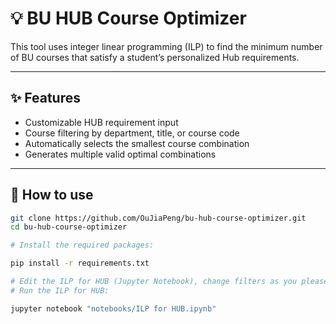 ﻿# 💡 BU HUB Course Optimizer

This tool uses integer linear programming (ILP) to find the minimum number of BU courses that satisfy a student’s personalized Hub requirements.

---

## ✨ Features

- Customizable HUB requirement input
- Course filtering by department, title, or course code
- Automatically selects the smallest course combination
- Generates multiple valid optimal combinations

---

## 🚀 How to use

```bash
git clone https://github.com/OuJiaPeng/bu-hub-course-optimizer.git
cd bu-hub-course-optimizer

# Install the required packages:

pip install -r requirements.txt

# Edit the ILP for HUB (Jupyter Notebook), change filters as you please
# Run the ILP for HUB:

jupyter notebook "notebooks/ILP for HUB.ipynb"
```

